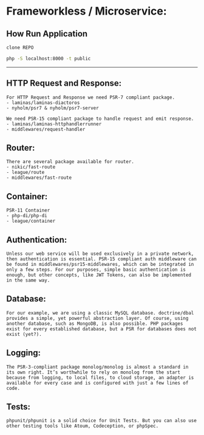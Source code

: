 # Frameworkless / Microservice:

## How Run Application

```bash
clone REPO
```

```bash
php -S localhost:8000 -t public
```

---

## HTTP Request and Response:

    For HTTP Request and Response we need PSR-7 compliant package.
    - laminas/laminas-diactoros
    - nyholm/psr7 & nyholm/psr7-server

    We need PSR-15 compliant package to handle request and emit response.
    - laminas/laminas-httphandlerrunner
    - middlewares/request-handler

## Router:

    There are several package available for router.
    - nikic/fast-route
    - league/route
    - middlewares/fast-route

## Container:

    PSR-11 Container
    - php-di/php-di
    - league/container

## Authentication:

    Unless our web service will be used exclusively in a private network, then authentication is essential. PSR-15 compliant auth middleware can be found in middlewares/psr15-middlewares, which can be integrated in only a few steps. For our purposes, simple basic authentication is enough, but other concepts, like JWT Tokens, can also be implemented in the same way.

## Database:

    For our example, we are using a classic MySQL database. doctrine/dbal provides a simple, yet powerful abstraction layer. Of course, using another database, such as MongoDB, is also possible. PHP packages exist for every established database, but a PSR for databases does not exist (yet?).

## Logging:

    The PSR-3-compliant package monolog/monolog is almost a standard in its own right. It’s worthwhile to rely on monolog from the start because from logging, to local files, to cloud storage, an adapter is available for every case and is configured with just a few lines of code.

## Tests:

    phpunit/phpunit is a solid choice for Unit Tests. But you can also use other testing tools like Atoum, Codeception, or phpSpec.
